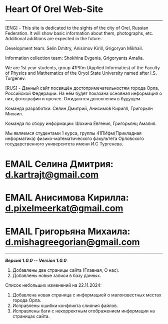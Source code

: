 # Heart Of Orel Web-Site
___________________________________________________________________________
[ENG] - This site is dedicated to the sights of the city of Orel, Russian Federation. It will show basic information about them, photographs, etc. Additional additions are expected in the future.

Development team: Selin Dmitry, Anisimov Kirill, Grigoryan Mikhail.

Information collection team: Shokhina Evgenia, Grigoryants Amalia.

We are 1st year students, group 41PIfm (Applied Informatics) of the Faculty of Physics and Mathematics of the Oryol State University named after I.S. Turgenev.

[RUS] - Данный сайт посвящён достопримечательностям города Орла, Российской Федерации. На нём будет показана основная информация о них, фотографии и прочее. Ожидаются дополнения в будущем.

Команда разработки: Селин Дмитрий, Анисимов Кирилл, Григорьян Михаил.

Команда по сбору информации: Шохина Евгения, Григорьянц Амалия.

Мы являемся студентами 1 курса, группы 41ПИфм(Прикладная информатика) физико-математического факультета Орловского государственного университета имени И.С Тургенева.

# EMAIL Селина Дмитрия: d.kartrajt@gmail.com
# EMAIL Анисимова Кирилла: d.pixelmeerkat@gmail.com
# EMAIL Григорьяна Михаила: d.mishagreegorian@gmail.com
________________________________________________________________________________

___Версия 1.0.0 -- Version 1.0.0___
1. Добавлены две страницы сайта (Главная, О нас).
2. Добавлены новые записи в базу данных. 

Список небольших изменений на 22.11.2024:
1) Добавлена новая страница с информацией о малоизвестных местах города Орла.
2) Исправлены ошибки конфликта слияния файлов.
3) Исправлены баги с некорректным отображением информации на страницах сайта.
